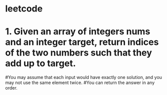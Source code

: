 # leetcode
# 1. Given an array of integers nums and an integer target, return indices of the two numbers such that they add up to target.
#You may assume that each input would have exactly one solution, and you may not use the same element twice.
#You can return the answer in any order.
